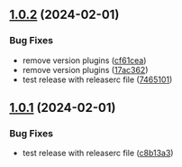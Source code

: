 ## [1.0.2](https://github.com/estudosdevops/sample-app/compare/v1.0.1...v1.0.2) (2024-02-01)


### Bug Fixes

* remove version plugins ([cf61cea](https://github.com/estudosdevops/sample-app/commit/cf61ceac16d9eaa00c8de769fba53bf1f0f1a321))
* remove version plugins ([17ac362](https://github.com/estudosdevops/sample-app/commit/17ac362844ec85c2061bca18c6739a85b7760216))
* test release with releaserc file ([7465101](https://github.com/estudosdevops/sample-app/commit/746510120b281873014446ff6ab61bf64a77eb33))

## [1.0.1](https://github.com/estudosdevops/sample-app/compare/v1.0.0...v1.0.1) (2024-02-01)


### Bug Fixes

* test release with releaserc file ([c8b13a3](https://github.com/estudosdevops/sample-app/commit/c8b13a3d1af67ed7903bbd9e226bc25020785f8d))
